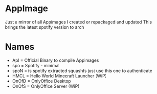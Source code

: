 # AppImage
Just a mirror of all Appimages I created or repackaged and updated
This brings the latest spotify version to arch


# Names
- ApI = Official Binary to compile Appimages
- spo = Spotify - minimal
- spoN = is spotify extracted squashfs just use this one to authenticate
- HMCL = Hello World Minecraft Launcher (WiP)
- OnOfD = OnlyOffice Desktop
- OnOfS = OnlyOffice Server (WiP)
